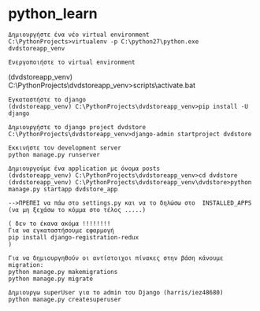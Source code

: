 # python_learn

    Δημιουργήστε ένα νέο virtual environment
    C:\PythonProjects>virtualenv -p C:\python27\python.exe dvdstoreapp_venv

    Ενεργοποιήστε το virtual environment
   (dvdstoreapp_venv) C:\PythonProjects\dvdstoreapp_venv>scripts\activate.bat

    Εγκαταστήστε το django
    (dvdstoreapp_venv) C:\PythonProjects\dvdstoreapp_venv>pip install -U django

    Δημιουργήστε το django project dvdstore
    C:\PythonProjects\dvdstoreapp_venv>django-admin startproject dvdstore

    Εκκινήστε τον development server
    python manage.py runserver
	
	Δημιουργούμε ένα application με όνομα posts
    (dvdstoreapp_venv) C:\PythonProjects\dvdstoreapp_venv>cd dvdstore
    (dvdstoreapp_venv) C:\PythonProjects\dvdstoreapp_venv\dvdstore>python manage.py startapp dvdstore_app

	-->ΠΡΕΠΕΙ να πάω στο settings.py και να το δηλώσω στο  INSTALLED_APPS (να μη ξεχάσω το κόμμα στο τέλος .....)
	
	( δεν το έκανα ακόμα !!!!!!!!
	Για να εγκαταστήσουμε εφαρμογή
    pip install django-registration-redux
	)
	
	Για να δημιουργηθούν οι αντίστοιχοι πίνακες στην βάση κάνουμε migration:
	python manage.py makemigrations
	python manage.py migrate
		
	Δημιουργω superUser για το admin του Django (harris/iez48680)
	python manage.py createsuperuser
